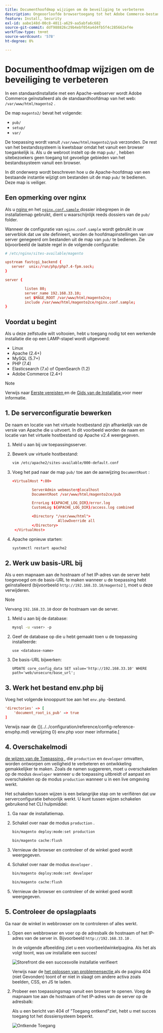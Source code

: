 ```yaml
---
title: Documenthoofdmap wijzigen om de beveiliging te verbeteren
description: Ongeoorloofde browsertoegang tot het Adobe Commerce-bestandssysteem op locatie voorkomen.
feature: Install, Security
exl-id: aabe148d-00c8-4011-a629-aa5abfa6c682
source-git-commit: ddf988826c29b4ebf054a4d4fb5f4c285662ef4e
workflow-type: tm+mt
source-wordcount: '578'
ht-degree: 0%

---
```


# Documenthoofdmap wijzigen om de beveiliging te verbeteren

In een standaardinstallatie met een Apache-webserver wordt Adobe Commerce geïnstalleerd als de standaardhoofdmap van het web: `/var/www/html/magento2` .

De map `magento2/` bevat het volgende:

- `pub/`
- `setup/`
- `var/`

De toepassing wordt vanuit `/var/www/html/magento2/pub` verzonden. De rest van het bestandssysteem is kwetsbaar omdat het vanuit een browser toegankelijk is.
Als u de webroot instelt op de map `pub/` , hebben sitebezoekers geen toegang tot gevoelige gebieden van het bestandssysteem vanuit een browser.

In dit onderwerp wordt beschreven hoe u de Apache-hoofdmap van een bestaande instantie wijzigt om bestanden uit de map `pub/` te bedienen. Deze map is veiliger.

## Een opmerking over nginx

Als u [ nginx ](../prerequisites/web-server/nginx.md) en het [`nginx.conf.sample` ](https://github.com/magento/magento2/blob/2.4/nginx.conf.sample) dossier inbegrepen in de installatiemap gebruikt, dient u waarschijnlijk reeds dossiers van de `pub/` folder.

Wanneer de configuratie van `nginx.conf.sample` wordt gebruikt in uw serverblok dat uw site definieert, worden de hoofdmapinstellingen van uw server genegeerd om bestanden uit de map van `pub/` te bedienen. Zie bijvoorbeeld de laatste regel in de volgende configuratie:

```conf
# /etc/nginx/sites-available/magento

upstream fastcgi_backend {
   server  unix:/run/php/php7.4-fpm.sock;
}

server {

         listen 80;
         server_name 192.168.33.10;
         set $MAGE_ROOT /var/www/html/magento2ce;
         include /var/www/html/magento2ce/nginx.conf.sample;
}
```

## Voordat u begint

Als u deze zelfstudie wilt voltooien, hebt u toegang nodig tot een werkende installatie die op een LAMP-stapel wordt uitgevoerd:

- Linux
- Apache (2.4+)
- MySQL (5.7+)
- PHP (7.4)
- Elasticsearch (7.x) of OpenSearch (1.2)
- Adobe Commerce (2.4+)

>[!NOTE]
>
>Verwijs naar [ Eerste vereisten ](../prerequisites/overview.md) en de [ Gids van de Installatie ](../overview.md) voor meer informatie.

## 1. De serverconfiguratie bewerken

De naam en locatie van het virtuele hostbestand zijn afhankelijk van de versie van Apache die u uitvoert. In dit voorbeeld worden de naam en locatie van het virtuele hostbestand op Apache v2.4 weergegeven.

1. Meld u aan bij uw toepassingsserver.
1. Bewerk uw virtuele hostbestand:

   ```bash
   vim /etc/apache2/sites-available/000-default.conf
   ```

1. Voeg het pad naar de map `pub/` toe aan de aanwijzing `DocumentRoot` :

   ```conf
   <VirtualHost *:80>
   
            ServerAdmin webmaster@localhost
            DocumentRoot /var/www/html/magento2ce/pub
   
            ErrorLog ${APACHE_LOG_DIR}/error.log
            CustomLog ${APACHE_LOG_DIR}/access.log combined
   
            <Directory "/var/www/html">
                        AllowOverride all
            </Directory>
    </VirtualHost>
   ```

1. Apache opnieuw starten:

   ```bash
   systemctl restart apache2
   ```

## 2. Werk uw basis-URL bij

Als u een mapnaam aan de hostnaam of het IP-adres van de server hebt toegevoegd om de basis-URL te maken wanneer u de toepassing hebt geïnstalleerd (bijvoorbeeld `http://192.168.33.10/magento2` ), moet u deze verwijderen.

>[!NOTE]
>
>Vervang `192.168.33.10` door de hostnaam van de server.

1. Meld u aan bij de database:

   ```bash
   mysql -u <user> -p
   ```

1. Geef de database op die u hebt gemaakt toen u de toepassing installeerde:

   ```shell
   use <database-name>
   ```

1. De basis-URL bijwerken:

   ```shell
   UPDATE core_config_data SET value='http://192.168.33.10' WHERE path='web/unsecure/base_url';
   ```

## 3. Werk het bestand env.php bij

Voeg het volgende knooppunt toe aan het `env.php` -bestand.

```conf
'directories' => [
    'document_root_is_pub' => true
]
```

Verwijs naar de {](../../configuration/reference/config-reference-envphp.md) verwijzing 0} env.php voor meer informatie.[

## 4. Overschakelmodi

[ de wijzen van de Toepassing ](../../configuration/bootstrap/application-modes.md), die `production` en `developer` omvatten, worden ontworpen om veiligheid te verbeteren en ontwikkeling gemakkelijker te maken. Zoals de namen suggereren, moet u overschakelen op de modus `developer` wanneer u de toepassing uitbreidt of aanpast en overschakelen op de modus `production` wanneer u in een live omgeving werkt.

Het schakelen tussen wijzen is een belangrijke stap om te verifiëren dat uw serverconfiguratie behoorlijk werkt. U kunt tussen wijzen schakelen gebruikend het CLI hulpmiddel:

1. Ga naar de installatiemap.
1. Schakel over naar de modus `production` .

   ```bash
   bin/magento deploy:mode:set production
   ```

   ```bash
   bin/magento cache:flush
   ```

1. Vernieuw de browser en controleer of de winkel goed wordt weergegeven.
1. Schakel over naar de modus `developer` .

   ```bash
   bin/magento deploy:mode:set developer
   ```

   ```bash
   bin/magento cache:flush
   ```

1. Vernieuw de browser en controleer of de winkel goed wordt weergegeven.

## 5. Controleer de opslagplaats

Ga naar de winkel in webbrowser om te controleren of alles werkt.

1. Open een webbrowser en voer op de adresbalk de hostnaam of het IP-adres van de server in. Bijvoorbeeld `http://192.168.33.10` .

   In de volgende afbeelding ziet u een voorbeeldwinkelpagina. Als het als volgt toont, was uw installatie een succes!

   ![ Storefront die een succesvolle installatie ](../../assets/installation/install-success_store.png) verifieert

   Verwijs naar de [ het oplossen van problemensectie ](https://support.magento.com/hc/en-us/articles/360032994352) als de pagina 404 (niet Gevonden) toont of er niet in slaagt om andere activa zoals beelden, CSS, en JS te laden.

1. Probeer een toepassingsmap vanuit een browser te openen. Voeg de mapnaam toe aan de hostnaam of het IP-adres van de server op de adresbalk:

   Als u een bericht van 404 of &quot;Toegang ontkend&quot;ziet, hebt u met succes toegang tot het dossiersysteem beperkt.

   ![ Ontkende Toegang ](../../assets/installation/access-denied.png)
